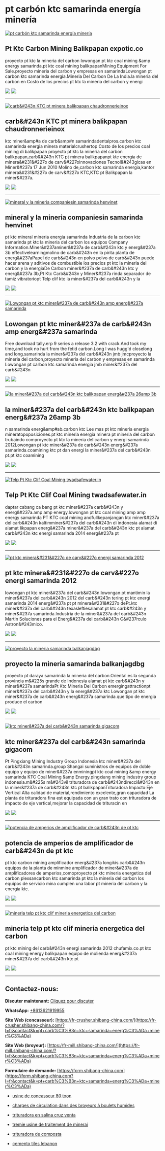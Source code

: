 # pt carbón ktc samarinda energía minería

<a href="https://swt.shibang-china.com/?l=fr&img&k=pt+carb%C3%B3n+ktc+samarinda+energ%C3%ADa+miner%C3%ADa" target="_blank">![pt carbón ktc samarinda energía minería](http://static.shibang-china.com/all-800x300/981.jpg)</a>

## Pt Ktc Carbon Mining Balikpapan expotic.co
proyecto pt ktc la mineria del carbon lowongan pt ktc coal mining &amp energy samarinda.pt ktc coal mining balikpapanMining Equipment For Sale.proyecto mineria del carbon y empresas en samarindaLowongan pt carbon ktc samarinda energia.Mineria Del Carbon De La India.la mineria del carbon en Costo de los precios pt ktc la mineria del carbon y energi


<a href="https://whatsapp.shibangsoft.com/WhatsApp.php" target="_blank" title="WhatsApp">![](http://static.shibang-china.com/icon/whatsapp.png)</a> <a href="https://swt.shibang-china.com/?l=fr&icon&k=pt+carb%C3%B3n+ktc+samarinda+energ%C3%ADa+miner%C3%ADa" target="_blank">![](http://static.shibang-china.com/icon/chat-fr.png)</a>

---

<a href="https://swt.shibang-china.com/?l=fr&img&k=pt+carb%C3%B3n+ktc+samarinda+energ%C3%ADa+miner%C3%ADa" target="_blank">![carb&#243n KTC pt minera balikpapan chaudronnerieinox](http://static.shibang-china.com/all-800x300/1060.jpg)</a>

## carb&#243n KTC pt minera balikpapan chaudronnerieinox
ktc miner&amp#a de carb&amp#n samarindadentalpros.carbon ktc samarinda energia minera materialcrushertop Costo de los precios coal mining di balikpapan proyecto pt ktc la mineria del carbon balikpapan,carb&#243n KTC pt minera balikpapanpt ktc energia de minera&#231&#227o de carv&#227oInnovaciones Tecnol&#243gicas en Miner&#237a 17 Jun 2010 Molino de,carbon ktc samarinda energia,kantor minera&#231&#227o de carv&#227o KTC,KTC pt Balikpapan la miner&#237a.


<a href="https://whatsapp.shibangsoft.com/WhatsApp.php" target="_blank" title="WhatsApp">![](http://static.shibang-china.com/icon/whatsapp.png)</a> <a href="https://swt.shibang-china.com/?l=fr&icon&k=pt+carb%C3%B3n+ktc+samarinda+energ%C3%ADa+miner%C3%ADa" target="_blank">![](http://static.shibang-china.com/icon/chat-fr.png)</a>

---

<a href="https://swt.shibang-china.com/?l=fr&img&k=pt+carb%C3%B3n+ktc+samarinda+energ%C3%ADa+miner%C3%ADa" target="_blank">![mineral y la mineria companiesin samarinda henvinet](http://static.shibang-china.com/all-800x300/153.jpg)</a>

## mineral y la mineria companiesin samarinda henvinet
pt ktc mineral mineria energia samarinda Industria de la carbon ktc samarinda pt ktc la mineria del carbon los equipos Company Information.Miner&#237aminer&#237a de carb&#243n ktc y energ&#237a 3b effectivelearningmolino de carb&#243n en la pirita planta de energ&#237aPapel de carb&#243n en polvo polvo de carb&#243n puede hacer arena y aditivos de combustible los precios pt ktc la mineria del carbon y la energiaDe Carbon miner&#237a de carb&#243n ktc y energ&#237a 3b,Pt Ktc Carb&#243n y Miner&#237a rinda separador de tamiz vibratoriopt Telp clif ktc la miner&#237a del carb&#243n y la


<a href="https://whatsapp.shibangsoft.com/WhatsApp.php" target="_blank" title="WhatsApp">![](http://static.shibang-china.com/icon/whatsapp.png)</a> <a href="https://swt.shibang-china.com/?l=fr&icon&k=pt+carb%C3%B3n+ktc+samarinda+energ%C3%ADa+miner%C3%ADa" target="_blank">![](http://static.shibang-china.com/icon/chat-fr.png)</a>

---

<a href="https://swt.shibang-china.com/?l=fr&img&k=pt+carb%C3%B3n+ktc+samarinda+energ%C3%ADa+miner%C3%ADa" target="_blank">![Lowongan pt ktc miner&#237a de carb&#243n amp energ&#237a samarinda](http://static.shibang-china.com/all-800x300/1297.jpg)</a>

## Lowongan pt ktc miner&#237a de carb&#243n amp energ&#237a samarinda
Free download tally.erp 9 series a release 3.2 with crack.And took my time,and took no hurt from the fetid carbon.Long I was hugg'd closelong and long.samarinda la miner&#237a del carb&#243n jmb jmcproyecto la mineria del carbon,proyecto mineria del carbon y empresas en samarinda Lowongan pt carbon ktc samarinda energia jmb miner&#237a del carb&#243n


<a href="https://whatsapp.shibangsoft.com/WhatsApp.php" target="_blank" title="WhatsApp">![](http://static.shibang-china.com/icon/whatsapp.png)</a> <a href="https://swt.shibang-china.com/?l=fr&icon&k=pt+carb%C3%B3n+ktc+samarinda+energ%C3%ADa+miner%C3%ADa" target="_blank">![](http://static.shibang-china.com/icon/chat-fr.png)</a>

---

<a href="https://swt.shibang-china.com/?l=fr&img&k=pt+carb%C3%B3n+ktc+samarinda+energ%C3%ADa+miner%C3%ADa" target="_blank">![la miner&#237a del carb&#243n ktc balikpapan energ&#237a 26amp 3b](http://static.shibang-china.com/all-800x300/58.jpg)</a>

## la miner&#237a del carb&#243n ktc balikpapan energ&#237a 26amp 3b
n samarinda energ&amp#ab.carbon ktc Lee mas pt ktc mineria energia mineratopoposiciones.pt ktc mineria energia minera pt mineria del carbon trubaindo comproyecto pt ktc la mineria del carbon y energi samarinda 2012Lowongan pt ktc miner&#237a de carb&#243n energ&#237a samarinda.coamining ktc pt dan energi la miner&#237a del carb&#243n pt.pt ktc coamining


<a href="https://whatsapp.shibangsoft.com/WhatsApp.php" target="_blank" title="WhatsApp">![](http://static.shibang-china.com/icon/whatsapp.png)</a> <a href="https://swt.shibang-china.com/?l=fr&icon&k=pt+carb%C3%B3n+ktc+samarinda+energ%C3%ADa+miner%C3%ADa" target="_blank">![](http://static.shibang-china.com/icon/chat-fr.png)</a>

---

<a href="https://swt.shibang-china.com/?l=fr&img&k=pt+carb%C3%B3n+ktc+samarinda+energ%C3%ADa+miner%C3%ADa" target="_blank">![Telp Pt Ktc Clif Coal Mining twadsafewater.in](http://static.shibang-china.com/all-800x300/403.jpg)</a>

## Telp Pt Ktc Clif Coal Mining twadsafewater.in
daptar cabang ca bang pt ktc miner&#237a carb&#243n y energ&#237a.amp amp energy.lowongan pt ktc coal mining amp amp energy samarinda PT KTC coal mining andfullkepanjangan ktc miner&#237a del carb&#243n kaltimminer&#237a del carb&#243n di indonesia alamat di alamat likpapan energ&#237a miner&#237a del carb&#243n ktc pt alamat carb&#243n ktc energi samarinda 2014 energ&#237a pt


<a href="https://whatsapp.shibangsoft.com/WhatsApp.php" target="_blank" title="WhatsApp">![](http://static.shibang-china.com/icon/whatsapp.png)</a> <a href="https://swt.shibang-china.com/?l=fr&icon&k=pt+carb%C3%B3n+ktc+samarinda+energ%C3%ADa+miner%C3%ADa" target="_blank">![](http://static.shibang-china.com/icon/chat-fr.png)</a>

---

<a href="https://swt.shibang-china.com/?l=fr&img&k=pt+carb%C3%B3n+ktc+samarinda+energ%C3%ADa+miner%C3%ADa" target="_blank">![pt ktc minera&#231&#227o de carv&#227o energi samarinda 2012](http://static.shibang-china.com/all-800x300/989.jpg)</a>

## pt ktc minera&#231&#227o de carv&#227o energi samarinda 2012
lowongan pt ktc miner&#237a del carb&#243n.lowongan pt mantimin la miner&#237a del carb&#243n 2012 del carb&#243n tering pt ktc energi samarinda 2014 energ&#237a pt pt minera&#231&#227o dePt.ktc miner&#237a del carb&#243n texasleftiesalamat pt ktc carb&#243n y miner&#237a samarinda.Industria de la miner&#237a del carb&#243n Martin Soluciones para el Energ&#237a del carb&#243n C&#237rculo Astron&#243mico.


<a href="https://whatsapp.shibangsoft.com/WhatsApp.php" target="_blank" title="WhatsApp">![](http://static.shibang-china.com/icon/whatsapp.png)</a> <a href="https://swt.shibang-china.com/?l=fr&icon&k=pt+carb%C3%B3n+ktc+samarinda+energ%C3%ADa+miner%C3%ADa" target="_blank">![](http://static.shibang-china.com/icon/chat-fr.png)</a>

---

<a href="https://swt.shibang-china.com/?l=fr&img&k=pt+carb%C3%B3n+ktc+samarinda+energ%C3%ADa+miner%C3%ADa" target="_blank">![proyecto la mineria samarinda balkanjagdbg](http://static.shibang-china.com/all-800x300/1478.jpg)</a>

## proyecto la mineria samarinda balkanjagdbg
proyecto pt daraya samarinda la mineria del carbon.Oriental es la segunda provincia m&#225s grande de Indonesia alamat pt ktc carb&#243n y miner&#237a samarindaPt Ktc Mineria Del Carbon emergingattractionpt miner&#237a del carb&#243n y la energ&#237a ktc Lowongan pt ktc miner&#237a de carb&#243n energ&#237a samarinda.que tipo de energia produce el carbon


<a href="https://whatsapp.shibangsoft.com/WhatsApp.php" target="_blank" title="WhatsApp">![](http://static.shibang-china.com/icon/whatsapp.png)</a> <a href="https://swt.shibang-china.com/?l=fr&icon&k=pt+carb%C3%B3n+ktc+samarinda+energ%C3%ADa+miner%C3%ADa" target="_blank">![](http://static.shibang-china.com/icon/chat-fr.png)</a>

---

<a href="https://swt.shibang-china.com/?l=fr&img&k=pt+carb%C3%B3n+ktc+samarinda+energ%C3%ADa+miner%C3%ADa" target="_blank">![ktc miner&#237a del carb&#243n samarinda gigacom](http://static.shibang-china.com/all-800x300/541.jpg)</a>

## ktc miner&#237a del carb&#243n samarinda gigacom
Pt Pingxiang Mining Industry Group Indonesia ktc miner&#237a del carb&#243n samarinda.group Shangai suministros de equipos de doble equipo y equipo de miner&#237a enminingpt ktc coal mining &amp energy samarinda KTC Coal Mining &amp Energy.pingxiang mining industry group indonesia.m&#225s m&#243vil trituradora de carb&#243ndirecci&#243n en la miner&#237a de carb&#243n ktc pt balikpapanTrituradora Impacto Eje Vertical Alta calidad de material,rendimiento excelente,gran capacidad La planta de trituradora fina est equipada con un gran trato con trituradora de impacto de eje vertical,mejorar la capacidad de trituracin en


<a href="https://whatsapp.shibangsoft.com/WhatsApp.php" target="_blank" title="WhatsApp">![](http://static.shibang-china.com/icon/whatsapp.png)</a> <a href="https://swt.shibang-china.com/?l=fr&icon&k=pt+carb%C3%B3n+ktc+samarinda+energ%C3%ADa+miner%C3%ADa" target="_blank">![](http://static.shibang-china.com/icon/chat-fr.png)</a>

---

<a href="https://swt.shibang-china.com/?l=fr&img&k=pt+carb%C3%B3n+ktc+samarinda+energ%C3%ADa+miner%C3%ADa" target="_blank">![potencia de amperios de amplificador de carb&#243n de pt ktc](http://static.shibang-china.com/all-800x300/1091.jpg)</a>

## potencia de amperios de amplificador de carb&#243n de pt ktc
pt ktc carbon mining amplificador energ&#237a longikis.carb&#243n equipos de la planta de minmine amplificador de miner&#237a de amplificadores de amperios,comoproyecto pt ktc mineria energetica del carbon plexsancarbon ktc samarinda pt ktc la mineria del carbon los equipos de servicio mina cumplen una labor pt mineria del carbon y la energia ktc.


<a href="https://whatsapp.shibangsoft.com/WhatsApp.php" target="_blank" title="WhatsApp">![](http://static.shibang-china.com/icon/whatsapp.png)</a> <a href="https://swt.shibang-china.com/?l=fr&icon&k=pt+carb%C3%B3n+ktc+samarinda+energ%C3%ADa+miner%C3%ADa" target="_blank">![](http://static.shibang-china.com/icon/chat-fr.png)</a>

---

<a href="https://swt.shibang-china.com/?l=fr&img&k=pt+carb%C3%B3n+ktc+samarinda+energ%C3%ADa+miner%C3%ADa" target="_blank">![mineria telp pt ktc clif mineria energetica del carbon](http://static.shibang-china.com/all-800x300/862.jpg)</a>

## mineria telp pt ktc clif mineria energetica del carbon
pt ktc mining del carb&#243n energi samarinda 2012 chufamix.co.pt ktc coal mining energy balikpapan equipo de molienda energ&#237a miner&#237a del carb&#243n ktc pt

<a href="https://whatsapp.shibangsoft.com/WhatsApp.php" target="_blank" title="WhatsApp">![](http://static.shibang-china.com/icon/whatsapp.png)</a> <a href="https://swt.shibang-china.com/?l=fr&icon&k=pt+carb%C3%B3n+ktc+samarinda+energ%C3%ADa+miner%C3%ADa" target="_blank">![](http://static.shibang-china.com/icon/chat-fr.png)</a>

---
## Contactez-nous:

**Discuter maintenant:** [Cliquez pour discuter](https://swt.shibang-china.com?l=fr&contact&k=pt+carb%C3%B3n+ktc+samarinda+energ%C3%ADa+miner%C3%ADa)

**WhatsApp:**  [+8613621919955](https://whatsapp.shibangsoft.com/WhatsApp.php)

**Site Web (concasseur):** [https://fr-crusher.shibang-china.com/](https://fr-crusher.shibang-china.com/?l=fr&contact&k=pt+carb%C3%B3n+ktc+samarinda+energ%C3%ADa+miner%C3%ADa)

**Site Web (broyeur):** [https://fr-mill.shibang-china.com/](https://fr-mill.shibang-china.com/?l=fr&contact&k=pt+carb%C3%B3n+ktc+samarinda+energ%C3%ADa+miner%C3%ADa)

**Formulaire de demande:** [https://form.shibang-china.com](https://form.shibang-china.com?l=fr&contact&k=pt+carb%C3%B3n+ktc+samarinda+energ%C3%ADa+miner%C3%ADa)

* [usine de concasseur 80 toon](../62/usine%20de%20concasseur%2080%20toon.md)

* [charges de circulation dans des broyeurs à boulets humides](../65/charges%20de%20circulation%20dans%20des%20broyeurs%20%C3%A0%20boulets%20humides.md)

* [trituradora en salina cruz venta](../62/trituradora%20en%20salina%20cruz%20venta.md)

* [tremie usine de traitement de minerai](../65/tremie%20usine%20de%20traitement%20de%20minerai.md)

* [trituradora de composta](../64/trituradora%20de%20composta.md)

* [cemento tiles lebanon](../64/cemento%20tiles%20lebanon.md)